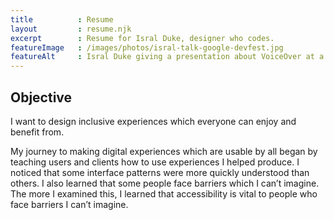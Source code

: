 ```yaml
---
title          : Resume
layout         : resume.njk
excerpt        : Resume for Isral Duke, designer who codes.
featureImage   : /images/photos/isral-talk-google-devfest.jpg
featureAlt     : Isral Duke giving a presentation about VoiceOver at a local chapter of Google Dev Fest.
---
```


## Objective

I want to design inclusive experiences which everyone can enjoy and benefit from.

My journey to making digital experiences which are usable by all began by teaching users and clients how to use experiences I helped produce. I noticed that some interface patterns were more quickly understood than others. I also learned that some people face barriers which I can’t imagine. The more I examined this, I learned that accessibility is vital to people who face barriers I can’t imagine.
